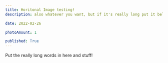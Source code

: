 ```yaml
---
title: Horitonal Image testing!
description: also whatever you want, but if it's really long put it below.

date: 2022-02-26

photoAmount: 1

published: True
---
```

Put the really long words in here and stuff!

